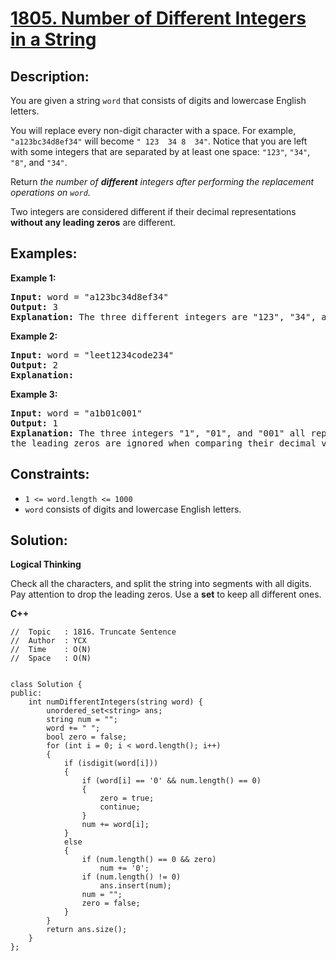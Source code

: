 # [1805. Number of Different Integers in a String](https://leetcode.com/problems/number-of-different-integers-in-a-string/)


## Description:

<p>You are given a string <code>word</code> that consists of digits and lowercase English letters.</p>

<p>You will replace every non-digit character with a space. For example, <code>"a123bc34d8ef34"</code> will become <code>" 123  34 8  34"</code>. Notice that you are left with some integers that are separated by at least one space: <code>"123"</code>, <code>"34"</code>, <code>"8"</code>, and <code>"34"</code>.</p>

<p>Return <em>the number of <strong>different</strong> integers after performing the replacement operations on <code>word</code>.</em></p>

<p>Two integers are considered different if their decimal representations <strong>without any leading zeros</strong> are different.</p>


## Examples:

<strong>Example 1:</strong>
<pre>
<strong>Input:</strong> word = "a123bc34d8ef34"
<strong>Output:</strong> 3
<strong>Explanation:</strong> The three different integers are "123", "34", and "8". Notice that "34" is only counted once.
</pre>

<strong>Example 2:</strong>
<pre>
<strong>Input:</strong> word = "leet1234code234"
<strong>Output:</strong> 2
<strong>Explanation:</strong> 
</pre>

<strong>Example 3:</strong>
<pre>
<strong>Input:</strong> word = "a1b01c001"
<strong>Output:</strong> 1
<strong>Explanation:</strong> The three integers "1", "01", and "001" all represent the same integer because
the leading zeros are ignored when comparing their decimal values.
</pre>


## Constraints:

<ul>
    <li><code>1 &lt;= word.length &lt;= 1000</code></li>
    <li><code>word</code> consists of digits and lowercase English letters.</li>
</ul>


## Solution:

<strong>Logical Thinking</strong>
<p>Check all the characters, and split the string into segments with all digits. Pay attention to drop the leading zeros. Use a <strong>set</strong> to keep all different ones.</p>


<strong>C++</strong>

```
//  Topic   : 1816. Truncate Sentence
//  Author  : YCX
//  Time    : O(N)
//  Space   : O(N)


class Solution {
public:
    int numDifferentIntegers(string word) {
        unordered_set<string> ans;
        string num = "";
        word += " ";
        bool zero = false;
        for (int i = 0; i < word.length(); i++)
        {
            if (isdigit(word[i]))
            {
                if (word[i] == '0' && num.length() == 0)
                {
                    zero = true;
                    continue;
                }
                num += word[i];
            }
            else
            {
                if (num.length() == 0 && zero)
                    num += '0';
                if (num.length() != 0)
                    ans.insert(num);
                num = "";
                zero = false;
            }
        }
        return ans.size();
    }
};
```